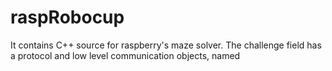 # raspRobocup
It contains C++ source for raspberry's maze solver.
The challenge field has a protocol and low level communication objects, named 
